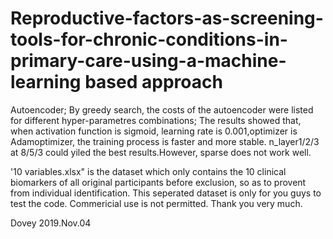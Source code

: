 # Reproductive-factors-as-screening-tools-for-chronic-conditions-in-primary-care-using-a-machine-learning based approach
Autoencoder;
By greedy search, the costs of the autoencoder were listed for different hyper-parametres combinations;
The results showed that, when activation function is sigmoid, learning rate is 0.001,optimizer is Adamoptimizer, the training process is faster and more stable. n_layer1/2/3 at 8/5/3 could yiled the best results.However, sparse does not work well.

'10 variables.xlsx" is the dataset which only contains the 10 clinical biomarkers of all original participants before exclusion, so as to provent from individual identification. This seperated dataset is only for you guys to test the code. Commericial use is not permitted. Thank you very much.

Dovey
2019.Nov.04



